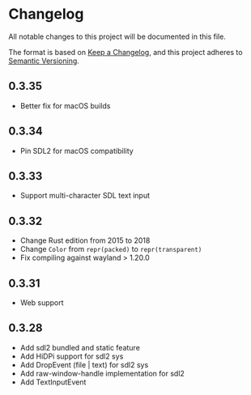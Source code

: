 # Changelog
All notable changes to this project will be documented in this file.

The format is based on [Keep a Changelog](https://keepachangelog.com/en/1.0.0/),
and this project adheres to [Semantic Versioning](https://semver.org/spec/v2.0.0.html).

## 0.3.35

* Better fix for macOS builds

## 0.3.34

* Pin SDL2 for macOS compatibility

## 0.3.33

* Support multi-character SDL text input

## 0.3.32

* Change Rust edition from 2015 to 2018
* Change `Color` from `repr(packed)` to `repr(transparent)`
* Fix compiling against wayland > 1.20.0

## 0.3.31

* Web support

## 0.3.28

* Add sdl2 bundled and static feature
* Add HiDPi support for sdl2 sys
* Add DropEvent (file | text) for sdl2 sys
* Add raw-window-handle implementation for sdl2
* Add TextInputEvent
